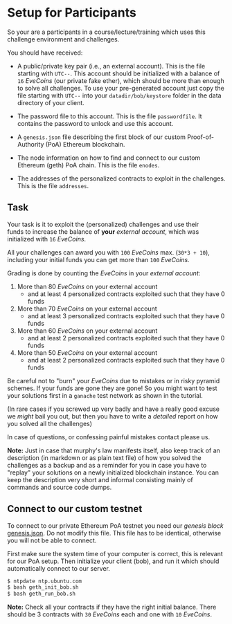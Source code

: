 # Setup for Participants  

So your are a participants in a course/lecture/training which uses this challenge 
environment and challenges. 

You should have received:

* A public/private key pair (i.e., an external account). This is the file starting with `UTC--`.
This account should be initialized with a balance of `16` *EveCoins* (our private fake ether),  which should be more than enough to solve all challenges.
To use your pre-generated account just copy the file starting with `UTC--` into your `datadir/bob/keystore` folder in the data directory of your client.

* The password file to this account. This is the file `passwordfile`.
It contains the password to unlock and use this account. 

* A `genesis.json` file describing the first block of our custom Proof-of-Authority (PoA) Ethereum blockchain. 

* The node information on how to find and connect to our custom Ethereum (geth) PoA chain.
This is the file `enodes`.

* The addresses of the personalized contracts to exploit in the challenges.
This is the file `addresses`.


## Task

Your task is it to exploit the (personalized) challenges and use their  
funds to increase the balance of **your** *external account*, which was initialized with `16` *EveCoins*.

All your challenges can award you with `100` *EveCoins* max. (`30*3 + 10`), including your initial funds you can get more than `100` *EveCoins*.

Grading is done by counting the *EveCoins* in your *external account*:
1. More than 80 *EveCoins* on your external account 
    - and at least 4 personalized contracts exploited such that they have 0 funds 
2. More than 70 *EveCoins* on your external account
    - and at least 3 personalized contracts exploited such that they have 0 funds 
3. More than 60 *EveCoins* on your external account
    - and at least 2 personalized contracts exploited such that they have 0 funds
4. More than 50 *EveCoins* on your external account
    - and at least 2 personalized contracts exploited such that they have 0 funds

Be careful not to "burn" your *EveCoins* due to mistakes or in risky pyramid schemes. 
If your funds are gone they are gone!
So you might want to test your solutions first in a `ganache` test network as shown in the tutorial. 

(In rare cases if you screwed up very badly and have a really good excuse we *might* bail you out, but then you have to write a _detailed_ report on how you solved all the challenges)

In case of questions, or confessing painful mistakes contact please us. 

**Note:** 
Just in case that murphy's law manifests itself, also keep track of an description (in markdown or as plain text file) of how you solved the challenges as a backup and as a reminder for you in case you have to "replay" your solutions on a newly initialized blockchain instance.
You can keep the description very short and informal consisting mainly of commands and source code dumps. 


## Connect to our custom testnet

To connect to our private Ethereum PoA testnet you need our *genesis block* [genesis.json](/smartcode/genesis_config/genesis.json). 
Do not modify this file. This file has to be identical, otherwise you will not be able to connect. 

First make sure the system time of your computer is correct, this is relevant for our PoA setup. 
Then initialize your client (bob), and run it which should automatically connect to our server.
```bash
$ ntpdate ntp.ubuntu.com
$ bash geth_init_bob.sh
$ bash geth_run_bob.sh 
```

**Note:** Check all your contracts if they have the right initial balance.
There should be 3 contracts with `30` *EveCoins* each and one with `10` *EveCoins*.

